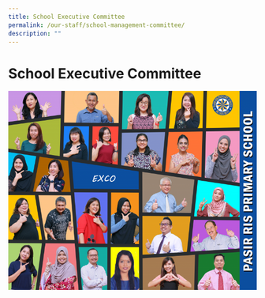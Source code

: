 ```yaml
---
title: School Executive Committee
permalink: /our-staff/school-management-committee/
description: ""
---
```

<h1><b>School Executive Committee</b></h1>
<img src="/images/2021_EXCO-updated-2-768x614.png">

